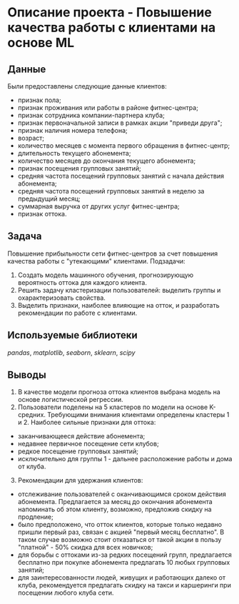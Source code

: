 # Описание проекта - Повышение качества работы с клиентами на основе ML

## Данные
Были предоставлены следующие данные клиентов:
- признак пола;
- признак проживания или работы в районе фитнес-центра;
- признак сотрудника компании-партнера клуба;
- признак первоначальной записи в рамках акции "приведи друга";
- признак наличия номера телефона;
- возраст;
- количество месяцев с момента первого обращения в фитнес-центр;
- длительность текущего абонемента;
- количество месяцев до окончания текущего абонемента;
- признак посещения групповых занятий;
- средняя частота посещений групповых занятий с начала действия абонемента;
- средняя частота посещений групповых занятий в неделю за предыдущий месяц;
- суммарная выручка от других услуг фитнес-центра;
- признак оттока.

## Задача
Повышение прибыльности сети фитнес-центров за счет повышения качества работы с "утекающими" клиентами.
Подзадачи:
1. Создать модель машинного обучения, прогнозирующую вероятность оттока для каждого клиента.
2. Решить задачу кластеризации пользователей: выделить группы и охарактеризовать свойства.
3. Выделить признаки, наиболее влияющие на отток, и разработать рекомендации по работе с клиентами.

## Используемые библиотеки
*pandas*, *matplotlib*, *seaborn*, *sklearn*, *scipy*

## Выводы
1. В качестве модели прогноза оттока клиентов выбрана модель на основе логистической регрессии.
2. Пользователи поделены на 5 кластеров по модели на основе K-средних. Требующими внимания клиентами определены кластеры 1 и 2. Наиболее сильные признаки для оттока:
- заканчивающееся действие абонемента;
- недавнее первичное посещение сети клубов;
- редкое посещение групповых занятий;
- исключительно для группы 1 - дальнее расположение работы и дома от клуба.
3. Рекомендации для удержания клиентов:
- отслеживание пользователей с оканчивающимся сроком действия абонемента. Предлагается за месяц до окончания абонемента напоминать об этом клиенту, возможно, предложив скидку на продление;
- было предположено, что отток клиентов, которые только недавно пришли первый раз, связан с акцией "первый месяц бесплатно". В таком случае возможно стоит отказаться от такой акции в пользу "платной" - 50% скидка для всех новичков;
- для борьбы с оттоками из-за редких посещений групп, предлагается бесплатно при покупке абонемента предлагать 10 любых групповых занятий;
- для заинтересованности людей, живущих и работающих далеко от клуба, рекомендуется предлагать скидку на такси и каршеринги при посещении любого клуба сети.
